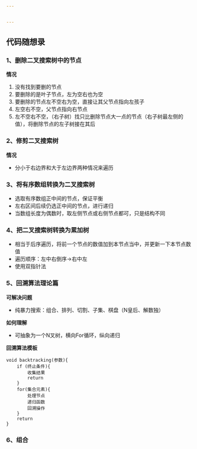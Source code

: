```yaml
---


---
```


<h2 id="代码随想录">代码随想录</h2>
<h3 id="、删除二叉搜索树中的节点">1、删除二叉搜索树中的节点</h3>
<p><strong>情况</strong></p>
<ol>
<li>没有找到要删的节点</li>
<li>要删除的是叶子节点，左为空右也为空</li>
<li>要删除的节点左不空右为空，直接让其父节点指向左孩子</li>
<li>左空右不空，父节点指向右节点</li>
<li>左不空右不空，（右子树）找只比删除节点大一点的节点（右子树最左侧的值），将删除节点的左子树接在其后</li>
</ol>
<h3 id="、修剪二叉搜索树">2、修剪二叉搜索树</h3>
<p><strong>情况</strong></p>
<ul>
<li>分小于右边界和大于左边界两种情况来遍历</li>
</ul>
<h3 id="、将有序数组转换为二叉搜索树">3、将有序数组转换为二叉搜索树</h3>
<ul>
<li>选取有序数组正中间的节点，保证平衡</li>
<li>左右区间后续仍选正中间的节点，进行递归</li>
<li>当数组长度为偶数时，取左侧节点或右侧节点都可，只是结构不同</li>
</ul>
<h3 id="、把二叉搜索树转换为累加树">4、把二叉搜索树转换为累加树</h3>
<ul>
<li>相当于后序遍历，将前一个节点的数值加到本节点当中，并更新一下本节点数值</li>
<li>遍历顺序：左中右倒序-&gt;右中左</li>
<li>使用双指针法</li>
</ul>
<h3 id="、回溯算法理论篇">5、回溯算法理论篇</h3>
<p><strong>可解决问题</strong></p>
<ul>
<li>纯暴力搜索：组合、排列、切割、子集、棋盘（N皇后、解数独）</li>
</ul>
<p><strong>如何理解</strong></p>
<ul>
<li>可抽象为一个N叉树，横向For循环，纵向递归</li>
</ul>
<p><strong>回溯算法模板</strong></p>
<pre class=" language-c"><code class="prism  language-c"><span class="token keyword">void</span> <span class="token function">backtracking</span><span class="token punctuation">(</span>参数<span class="token punctuation">)</span><span class="token punctuation">{</span>
	<span class="token keyword">if</span> <span class="token punctuation">(</span>终止条件<span class="token punctuation">)</span><span class="token punctuation">{</span>
		收集结果
		<span class="token keyword">return</span>
	<span class="token punctuation">}</span>
	<span class="token keyword">for</span><span class="token punctuation">(</span>集合元素<span class="token punctuation">)</span><span class="token punctuation">{</span>
		处理节点
		递归函数
		回溯操作
	<span class="token punctuation">}</span>
	<span class="token keyword">return</span> 
<span class="token punctuation">}</span>
</code></pre>
<h3 id="、组合">6、组合</h3>


